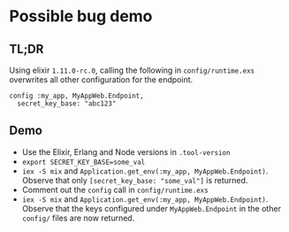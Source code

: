 # Possible bug demo

## TL;DR

Using elixir `1.11.0-rc.0`, calling the following in `config/runtime.exs` overwrites all other configuration for the endpoint.

    config :my_app, MyAppWeb.Endpoint,
      secret_key_base: "abc123"

## Demo

- Use the Elixir, Erlang and Node versions in `.tool-version`
- `export SECRET_KEY_BASE=some_val`
- `iex -S mix` and `Application.get_env(:my_app, MyAppWeb.Endpoint)`. Observe that only `[secret_key_base: "some_val"]` is returned.
- Comment out the `config` call in `config/runtime.exs`
- `iex -S mix` and `Application.get_env(:my_app, MyAppWeb.Endpoint)`. Observe that the keys configured under `MyAppWeb.Endpoint` in the other `config/` files are now returned.

